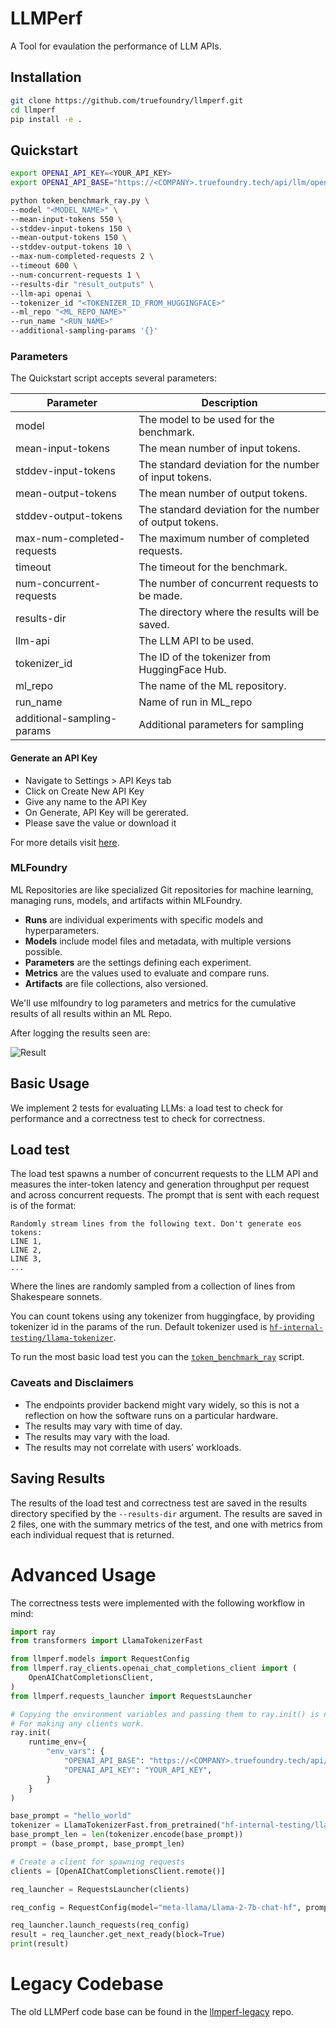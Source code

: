 # LLMPerf

A Tool for evaulation the performance of LLM APIs.

## Installation

```bash
git clone https://github.com/truefoundry/llmperf.git
cd llmperf
pip install -e .
```

## Quickstart

```bash
export OPENAI_API_KEY=<YOUR_API_KEY>
export OPENAI_API_BASE="https://<COMPANY>.truefoundry.tech/api/llm/openai"

python token_benchmark_ray.py \
--model "<MODEL_NAME>" \
--mean-input-tokens 550 \
--stddev-input-tokens 150 \
--mean-output-tokens 150 \
--stddev-output-tokens 10 \
--max-num-completed-requests 2 \
--timeout 600 \
--num-concurrent-requests 1 \
--results-dir "result_outputs" \
--llm-api openai \
--tokenizer_id "<TOKENIZER_ID_FROM_HUGGINGFACE>"
--ml_repo "<ML_REPO_NAME>"
--run_name "<RUN_NAME>"
--additional-sampling-params '{}'
```

### Parameters

The Quickstart script accepts several parameters:

| Parameter                  | Description                                             |
| -------------------------- | ------------------------------------------------------- |
| model                      | The model to be used for the benchmark.                 |
| mean-input-tokens          | The mean number of input tokens.                        |
| stddev-input-tokens        | The standard deviation for the number of input tokens.  |
| mean-output-tokens         | The mean number of output tokens.                       |
| stddev-output-tokens       | The standard deviation for the number of output tokens. |
| max-num-completed-requests | The maximum number of completed requests.               |
| timeout                    | The timeout for the benchmark.                          |
| num-concurrent-requests    | The number of concurrent requests to be made.           |
| results-dir                | The directory where the results will be saved.          |
| llm-api                    | The LLM API to be used.                                 |
| tokenizer_id               | The ID of the tokenizer from HuggingFace Hub.           |
| ml_repo                    | The name of the ML repository.                          |
| run_name                   | Name of run in ML_repo                                  |
| additional-sampling-params | Additional parameters for sampling                      |

#### Generate an API Key

- Navigate to Settings > API Keys tab
- Click on Create New API Key
- Give any name to the API Key
- On Generate, API Key will be gererated.
- Please save the value or download it

For more details visit [here](https://docs.truefoundry.com/docs/generate-api-key).

### MLFoundry

ML Repositories are like specialized Git repositories for machine learning, managing runs, models, and artifacts within MLFoundry.

- **Runs** are individual experiments with specific models and hyperparameters.
- **Models** include model files and metadata, with multiple versions possible.
- **Parameters** are the settings defining each experiment.
- **Metrics** are the values used to evaluate and compare runs.
- **Artifacts** are file collections, also versioned.

We'll use mlfoundry to log parameters and metrics for the cumulative results of all results within an ML Repo.

After logging the results seen are:

![Result](https://github.com/truefoundry/llmperf/assets/60005585/379a9545-9edc-4a44-a2b7-8c39b5c2bd13)

## Basic Usage

We implement 2 tests for evaluating LLMs: a load test to check for performance and a correctness test to check for correctness.

## Load test

The load test spawns a number of concurrent requests to the LLM API and measures the inter-token latency and generation throughput per request and across concurrent requests. The prompt that is sent with each request is of the format:

```
Randomly stream lines from the following text. Don't generate eos tokens:
LINE 1,
LINE 2,
LINE 3,
...
```

Where the lines are randomly sampled from a collection of lines from Shakespeare sonnets.

You can count tokens using any tokenizer from huggingface, by providing tokenizer id in the params of the run.
Default tokenizer used is [`hf-internal-testing/llama-tokenizer`](https://huggingface.co/hf-internal-testing/llama-tokenizer).

To run the most basic load test you can the [`token_benchmark_ray`](./token_benchmark_ray.py) script.

### Caveats and Disclaimers

- The endpoints provider backend might vary widely, so this is not a reflection on how the software runs on a particular hardware.
- The results may vary with time of day.
- The results may vary with the load.
- The results may not correlate with users’ workloads.

## Saving Results

The results of the load test and correctness test are saved in the results directory specified by the `--results-dir` argument. The results are saved in 2 files, one with the summary metrics of the test, and one with metrics from each individual request that is returned.

# Advanced Usage

The correctness tests were implemented with the following workflow in mind:

```python
import ray
from transformers import LlamaTokenizerFast

from llmperf.models import RequestConfig
from llmperf.ray_clients.openai_chat_completions_client import (
    OpenAIChatCompletionsClient,
)
from llmperf.requests_launcher import RequestsLauncher

# Copying the environment variables and passing them to ray.init() is necessary
# For making any clients work.
ray.init(
    runtime_env={
        "env_vars": {
            "OPENAI_API_BASE": "https://<COMPANY>.truefoundry.tech/api/llm/openai",
            "OPENAI_API_KEY": "YOUR_API_KEY",
        }
    }
)

base_prompt = "hello_world"
tokenizer = LlamaTokenizerFast.from_pretrained("hf-internal-testing/llama-tokenizer")
base_prompt_len = len(tokenizer.encode(base_prompt))
prompt = (base_prompt, base_prompt_len)

# Create a client for spawning requests
clients = [OpenAIChatCompletionsClient.remote()]

req_launcher = RequestsLauncher(clients)

req_config = RequestConfig(model="meta-llama/Llama-2-7b-chat-hf", prompt=prompt)

req_launcher.launch_requests(req_config)
result = req_launcher.get_next_ready(block=True)
print(result)


```

# Legacy Codebase

The old LLMPerf code base can be found in the [llmperf-legacy](https://github.com/ray-project/llmval-legacy) repo.
